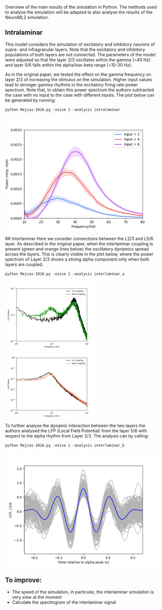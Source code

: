 Overview of the main results of the simulation in Python. The methods used to analyse
the simulation will be adapted to also analyse the results of the NeuroML2 simulation.

## Intralaminar
This model considers the simulation of excitatory and inhibitory neurons of supra- and infragranular layers. Note that the excitatory and inhibitory populations of both layers are not connected. The parameters of the model were adjusted so that the layer 2/3 oscillates within the gamma (~40 Hz) and layer 5/6 falls within the alpha/low-beta range (~10-30 Hz).

As in the original paper, we tested the effect on the gamma frequency on layer 2/3 of increasing the stimulus on the simulation. Higher input values lead to stronger gamma rhythms in the excitatory firing rate power spectrum.
Note that, to obtain this power spectrum the authors subtracted the case with no input to the case with different inputs.
The plot below can be generated by running:
```
python Mejias-2016.py -noise 1 -analysis intralaminar
```
![](intralaminar/intralaminar.png)

## Interlaminar
Here we consider connections between the L2/3 and L5/6 layer. As described in the original paper, when the interlaminar coupling is present (green and orange lines below) the oscillatory dynamics spread across the layers. This is clearly visible in the plot below, where the power spectrum of Layer 2/3 shows a strong alpha component only when both layers are coupled.

```
python Mejias-2016.py -noise 1 -analysis interlaminar_a
```
<p float="left">
  <img src="interlaminar_a/spectrogram_l23.png" width="300"/>
  <img src="interlaminar_a/spectrogram_l56.png" width="300"/>
</p>

To further analyse the dynamic interaction between the two layers the authors analysed the LFP (Local Field Potential) from the layer 5/6 with respect to the alpha rhythm from Layer 2/3. The analysis can by calling:

```
python Mejias-2016.py -noise 1 -analysis interlaminar_b
```
![](interlaminar_b/activity_traces.png)

## To improve:
* The speed of the simulation, in particular, the interlaminar simulation is very slow at the moment
* Calculate the spectrogram of the interlaminar signal
